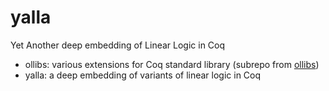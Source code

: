 # yalla
Yet Another deep embedding of Linear Logic in Coq

* ollibs: various extensions for Coq standard library (subrepo from [ollibs](https://github.com/olaure01/ollibs))
* yalla: a deep embedding of variants of linear logic in Coq

